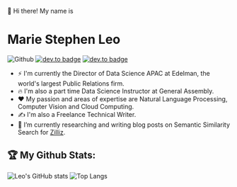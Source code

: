 <!--
**stephenleo/stephenleo** is a ✨ _special_ ✨ repository because its `README.md` (this file) appears on your GitHub profile.

Here are some ideas to get you started:

- 🔭 I’m currently working on ...
- 🌱 I’m currently learning ...
- 👯 I’m looking to collaborate on ...
- 🤔 I’m looking for help with ...
- 💬 Ask me about ...
- 📫 How to reach me: ...
- 😄 Pronouns: ...
- ⚡ Fun fact: ...
-->
👋 Hi there! My name is 
# **Marie Stephen Leo**

![Github](https://img.shields.io/github/followers/stephenleo?style=social) 
[![dev.to badge](https://img.shields.io/badge/-MarieStephenLeo-blue?style=flat&logo=linkedin)](https://www.linkedin.com/in/marie-stephen-leo/) 
[![dev.to badge](https://img.shields.io/badge/-Medium-gray?style=flat&logo=medium)](https://stephen-leo.medium.com/)

- ⚡ I'm currently the Director of Data Science APAC at Edelman, the world's largest Public Relations firm.
- 🔥 I'm also a part time Data Science Instructor at General Assembly.
- ❤️ My passion and areas of expertise are Natural Language Processing, Computer Vision and Cloud Computing.
- ✍️ I'm also a Freelance Technical Writer.
- 🔭 I’m currently researching and writing blog posts on Semantic Similarity Search for [Zilliz](https://zilliz.com/).

## :trophy: My Github Stats:
![Leo's GitHub stats](https://github-readme-stats.vercel.app/api?username=stephenleo&hide=issues&count_private=true&show_icons=true&theme=tokyonight)
![Top Langs](https://github-readme-stats.vercel.app/api/top-langs/?username=stephenleo&layout=compact&theme=tokyonight)
